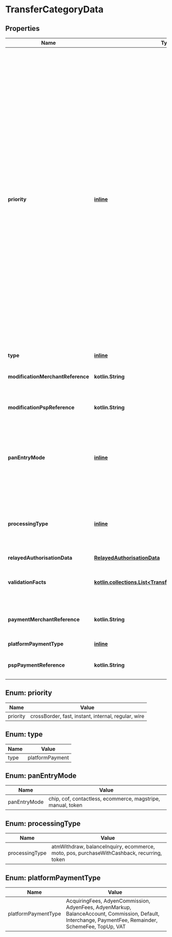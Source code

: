 
# TransferCategoryData

## Properties
Name | Type | Description | Notes
------------ | ------------- | ------------- | -------------
**priority** | [**inline**](#Priority) | The priority for the bank transfer. This sets the speed at which the transfer is sent and the fees that you have to pay. Required for transfers with &#x60;category&#x60; **bank**.  Possible values:  * **regular**: For normal, low-value transactions.  * **fast**: Faster way to transfer funds but has higher fees. Recommended for high-priority, low-value transactions.  * **wire**: Fastest way to transfer funds but has the highest fees. Recommended for high-priority, high-value transactions.  * **instant**: Instant way to transfer funds in [SEPA countries](https://www.ecb.europa.eu/paym/integration/retail/sepa/html/index.en.html).  * **crossBorder**: High-value transfer to a recipient in a different country.  * **internal**: Transfer to an Adyen-issued business bank account (by bank account number/IBAN). |  [optional]
**type** | [**inline**](#Type) | **platformPayment** |  [optional]
**modificationMerchantReference** | **kotlin.String** | The capture&#39;s merchant reference included in the transfer. |  [optional]
**modificationPspReference** | **kotlin.String** | The capture reference included in the transfer. |  [optional]
**panEntryMode** | [**inline**](#PanEntryMode) | Indicates the method used for entering the PAN to initiate a transaction.  Possible values: **manual**, **chip**, **magstripe**, **contactless**, **cof**, **ecommerce**, **token**. |  [optional]
**processingType** | [**inline**](#ProcessingType) | Contains information about how the payment was processed. For example, **ecommerce** for online or **pos** for in-person payments. |  [optional]
**relayedAuthorisationData** | [**RelayedAuthorisationData**](RelayedAuthorisationData.md) |  |  [optional]
**validationFacts** | [**kotlin.collections.List&lt;TransferNotificationValidationFact&gt;**](TransferNotificationValidationFact.md) | The evaluation of the validation facts. See [validation checks](https://docs.adyen.com/issuing/validation-checks) for more information. |  [optional]
**paymentMerchantReference** | **kotlin.String** | The payment&#39;s merchant reference included in the transfer. |  [optional]
**platformPaymentType** | [**inline**](#PlatformPaymentType) | The type of the related split. |  [optional]
**pspPaymentReference** | **kotlin.String** | The payment reference included in the transfer. |  [optional]


<a name="Priority"></a>
## Enum: priority
Name | Value
---- | -----
priority | crossBorder, fast, instant, internal, regular, wire


<a name="Type"></a>
## Enum: type
Name | Value
---- | -----
type | platformPayment


<a name="PanEntryMode"></a>
## Enum: panEntryMode
Name | Value
---- | -----
panEntryMode | chip, cof, contactless, ecommerce, magstripe, manual, token


<a name="ProcessingType"></a>
## Enum: processingType
Name | Value
---- | -----
processingType | atmWithdraw, balanceInquiry, ecommerce, moto, pos, purchaseWithCashback, recurring, token


<a name="PlatformPaymentType"></a>
## Enum: platformPaymentType
Name | Value
---- | -----
platformPaymentType | AcquiringFees, AdyenCommission, AdyenFees, AdyenMarkup, BalanceAccount, Commission, Default, Interchange, PaymentFee, Remainder, SchemeFee, TopUp, VAT



